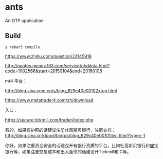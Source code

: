 ants
=====

An OTP application

Build
-----

    $ rebar3 compile


https://www.zhihu.com/question/22145919

http://quotes.money.163.com/service/chddata.html?code=1002566&start=20150104&end=20160108



mt4 平台：

http://blog.sina.com.cn/s/blog_629c40e00102xtup.html

https://www.metatrader4.com/zh/download

入口：

https://secure.tickmill.com/trader/index.php



有的，如果有护照的话建议注册杜高斯贝银行，注册文档： http://blog.sina.cn/dpool/blog/s/blog_629c40e00101ibvl.html?type=-1

你好，如果注重资金安全的话建议开有银行资质的平台，比如杜高斯贝银行和盛宝银行等，如果注重交易成本和出入金快的话建议开Tickmill和IC等。

